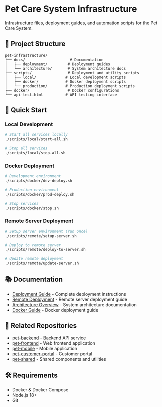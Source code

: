 # Pet Care System Infrastructure

Infrastructure files, deployment guides, and automation scripts for the Pet Care System.

## 📁 Project Structure

```
pet-infrastructure/
├── docs/                    # Documentation
│   ├── deployment/         # Deployment guides
│   └── architecture/       # System architecture docs
├── scripts/                # Deployment and utility scripts
│   ├── local/             # Local development scripts
│   ├── docker/            # Docker deployment scripts
│   └── production/        # Production deployment scripts
├── docker/                 # Docker configurations
└── api-test.html          # API testing interface
```

## 🚀 Quick Start

### Local Development
```bash
# Start all services locally
./scripts/local/start-all.sh

# Stop all services
./scripts/local/stop-all.sh
```

### Docker Deployment
```bash
# Development environment
./scripts/docker/dev-deploy.sh

# Production environment
./scripts/docker/prod-deploy.sh

# Stop services
./scripts/docker/stop.sh
```

### Remote Server Deployment
```bash
# Setup server environment (run once)
./scripts/remote/setup-server.sh

# Deploy to remote server
./scripts/remote/deploy-to-server.sh

# Update remote deployment
./scripts/remote/update-server.sh
```

## 📚 Documentation

- [Deployment Guide](docs/deployment/README.md) - Complete deployment instructions
- [Remote Deployment](docs/deployment/REMOTE_DEPLOYMENT.md) - Remote server deployment guide
- [Architecture Overview](docs/architecture/DEPLOYMENT_ARCHITECTURE.md) - System architecture documentation
- [Docker Guide](docs/deployment/DOCKER_GUIDE.md) - Docker deployment guide

## 🔗 Related Repositories

- [pet-backend](https://github.com/pet-care-system/pet-backend) - Backend API service
- [pet-frontend](https://github.com/pet-care-system/pet-frontend) - Web frontend application  
- [pet-mobile](https://github.com/pet-care-system/pet-mobile) - Mobile application
- [pet-customer-portal](https://github.com/pet-care-system/pet-customer-portal) - Customer portal
- [pet-shared](https://github.com/pet-care-system/pet-shared) - Shared components and utilities

## 🛠️ Requirements

- Docker & Docker Compose
- Node.js 18+
- Git